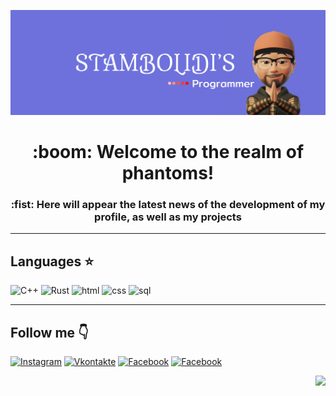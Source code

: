 ![](https://github.com/CrystalPhantom/CrystalPhantom/blob/27999c22d6ff5caf82b4e84bfe8a08e9ad9d97a1/assets/Frame%201%20(1).jpg)

 <h1 align = 'center'>:boom: Welcome to the realm of phantoms!</h1> 
<h3 align = 'center'> :fist: Here will appear the latest news of the development of my profile, as well as my projects</h1>

---

## Languages :star: 
![C++](https://img.shields.io/badge/-C++-000000?style=for-the-badge&logo=C%2b%2b&logoColor=6296CC)
![Rust](https://img.shields.io/badge/-Rust-000000?style=for-the-badge&logo=Rust&logoColor=FF4500)
![html](https://img.shields.io/badge/-html-000000?style=for-the-badge&logo=HTML5&logoColor=FF7F50)
![css](https://img.shields.io/badge/-css-000000?style=for-the-badge&logo=CSS3&logoColor=4169E1)
![sql](https://img.shields.io/badge/-SQL-000000?style=for-the-badge&logo=MySQL&logoColor=DCDCDC)

---

## Follow me :point_down:
[![Instagram](https://img.shields.io/badge/-Instagram-090909?style=for-the-badge&logo=instagram&logoColor=6E71DB)](https://www.instagram.com/alexeyshpavda)
[![Vkontakte](https://img.shields.io/badge/-Vkontakte-090909?style=for-the-badge&logo=Vk&logoColor=6E71DB)](https://vk.com/aduanite)
[![Facebook](https://img.shields.io/badge/-Facebook-090909?style=for-the-badge&logo=Facebook&logoColor=6E71DB)]()
[![Facebook](https://img.shields.io/badge/-Gmail-090909?style=for-the-badge&logo=Gmail&logoColor=6E71DB)](https://mail.google.com/mail/u/0/#sent?compose=CllgCJqWglSQgZjrJnnfggCXmLFkLbQhLzBFLttbqlcMzScSCjfjQnBKnswKKXPqDnMfzSQqTrg)

<div id="hear" align="right"/>
  <img src="https://media.giphy.com/media/IWiAPmq1HS9QZRu8PT/giphy-downsized-large.gif" width="50"/>
</div>



